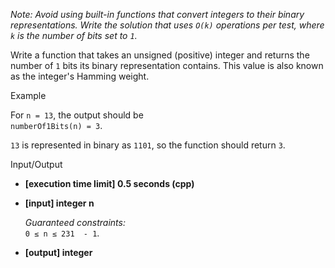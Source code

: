 
_Note: Avoid using built-in functions that convert integers to their binary representations. Write the solution that uses  `O(k)`  operations per test, where  `k`  is the number of bits set to  `1`._

Write a function that takes an unsigned (positive) integer and returns the number of  `1`  bits its binary representation contains. This value is also known as the integer's Hamming weight.

Example

For  `n = 13`, the output should be  
`numberOf1Bits(n) = 3`.

`13`  is represented in binary as  `1101`, so the function should return  `3`.

Input/Output

-   **[execution time limit] 0.5 seconds (cpp)**
    
-   **[input] integer n**
    
    _Guaranteed constraints:_  
    `0 ≤ n ≤ 231  - 1`.
    
-   **[output] integer**
